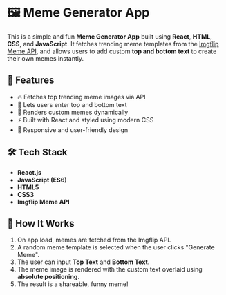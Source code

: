 # 🖼️ Meme Generator App

This is a simple and fun **Meme Generator App** built using **React**, **HTML**, **CSS**, and **JavaScript**. It fetches trending meme templates from the [Imgflip Meme API](https://api.imgflip.com/get_memes), and allows users to add custom **top and bottom text** to create their own memes instantly.

## 🚀 Features

- 🔥 Fetches top trending meme images via API
- 📝 Lets users enter top and bottom text
- 📸 Renders custom memes dynamically
- ⚡ Built with React and styled using modern CSS
- 🎨 Responsive and user-friendly design

## 🛠️ Tech Stack

- **React.js**
- **JavaScript (ES6)**
- **HTML5**
- **CSS3**
- **Imgflip Meme API**

## 🔧 How It Works

1. On app load, memes are fetched from the Imgflip API.
2. A random meme template is selected when the user clicks "Generate Meme".
3. The user can input **Top Text** and **Bottom Text**.
4. The meme image is rendered with the custom text overlaid using **absolute positioning**.
5. The result is a shareable, funny meme!
